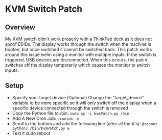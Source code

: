 # KVM Switch Patch

## Overview
My KVM switch didn't work properly with a ThinkPad dock as it does not spoof EDIDs. The display works through the switch when the machine is booted, but once switched it cannot be switched back. This patch works around this issue wehn using a monitor with multiple inputs. If the switch is triggered, USB devices are disconnected. When this occurs, the patch switches off the display temporarily which causes the monitor to switch inputs.


## Setup
- Specify your target device (Optional)
Change the "target_device" variable to be more specific so it will only switch off the display when a specific device connected through the switch is removed
- Copy the Python file to /bin:
`sudo cp -i kvmPatch.py /bin`
- Add A New Cron Job:
`crontab -e`
- Scroll to the bottom and add the following line (after all the #'s):
`@reboot python3 /bin/kvmPatch.py &`
- Test it
sudo reboot
